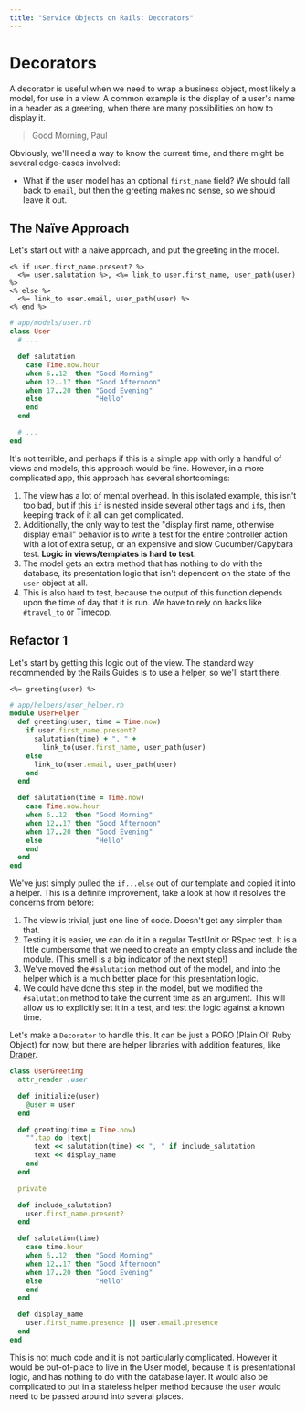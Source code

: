 ```yaml
---
title: "Service Objects on Rails: Decorators"
---
```


# Decorators

A decorator is useful when we need to wrap a business object, most likely a
model, for use in a view. A common example is the display of a user's name in a
header as a greeting, when there are many possibilities on how to display it.

> Good Morning, Paul

Obviously, we'll need a way to know the current time, and there might be several edge-cases involved:

 * What if the user model has an optional `first_name` field? We should fall
   back to `email`, but then the greeting makes no sense, so we should leave it
   out.

## The Naïve Approach

Let's start out with a naive approach, and put the greeting in the model.

```erb
<% if user.first_name.present? %>
  <%= user.salutation %>, <%= link_to user.first_name, user_path(user) %>
<% else %>
  <%= link_to user.email, user_path(user) %>
<% end %>
```

```ruby
# app/models/user.rb
class User
  # ...

  def salutation
    case Time.now.hour
    when 6..12  then "Good Morning"
    when 12..17 then "Good Afternoon"
    when 17..20 then "Good Evening"
    else             "Hello"
    end
  end

  # ...
end
```

It's not terrible, and perhaps if this is a simple app with only a handful of
views and models, this approach would be fine. However, in a more complicated
app, this approach has several shortcomings:

1. The view has a lot of mental overhead. In this isolated example, this isn't
   too bad, but if this `if` is nested inside several other tags and `if`s,
   then keeping track of it all can get complicated.
1. Additionally, the only way to test the "display first name, otherwise
   display email" behavior is to write a test for the entire controller action
   with a lot of extra setup, or an expensive and slow Cucumber/Capybara test.
   **Logic in views/templates is hard to test.**
1. The model gets an extra method that has nothing to do with the database,
   its presentation logic that isn't dependent on the state of the `user`
   object at all.
1. This is also hard to test, because the output of this function depends upon
   the time of day that it is run. We have to rely on hacks like `#travel_to`
   or Timecop.


## Refactor 1

Let's start by getting this logic out of the view. The standard way recommended
by the Rails Guides is to use a helper, so we'll start there.

```erb
<%= greeting(user) %>
```

```ruby
# app/helpers/user_helper.rb
module UserHelper
  def greeting(user, time = Time.now)
    if user.first_name.present?
      salutation(time) + ", " +
        link_to(user.first_name, user_path(user)
    else
      link_to(user.email, user_path(user)
    end
  end

  def salutation(time = Time.now)
    case Time.now.hour
    when 6..12  then "Good Morning"
    when 12..17 then "Good Afternoon"
    when 17..20 then "Good Evening"
    else             "Hello"
    end
  end
end
```

We've just simply pulled the `if...else` out of our template and copied it into
a helper. This is a definite improvement, take a look at how it resolves the
concerns from before:

1. The view is trivial, just one line of code. Doesn't get any simpler than
   that.
1. Testing it is easier, we can do it in a regular TestUnit or RSpec test. It
   is a little cumbersome that we need to create an empty class and include the
   module. (This smell is a big indicator of the next step!)
1. We've moved the `#salutation` method out of the model, and into the helper
   which is a much better place for this presentation logic.
1. We could have done this step in the model, but we modified the `#salutation`
   method to take the current time as an argument. This will allow us to
   explicitly set it in a test, and test the logic against a known time.


Let's make a `Decorator` to handle this. It can be just a PORO (Plain Ol' Ruby
Object) for now, but there are helper libraries with addition features, like
[Draper][draper].

```ruby
class UserGreeting
  attr_reader :user

  def initialize(user)
    @user = user
  end

  def greeting(time = Time.now)
    "".tap do |text|
      text << salutation(time) << ", " if include_salutation
      text << display_name
    end
  end

  private

  def include_salutation?
    user.first_name.present?
  end

  def salutation(time)
    case time.hour
    when 6..12  then "Good Morning"
    when 12..17 then "Good Afternoon"
    when 17..20 then "Good Evening"
    else             "Hello"
    end
  end

  def display_name
    user.first_name.presence || user.email.presence
  end
end
```

This is not much code and it is not particularly complicated. However it would be out-of-place to live in the User model, because it is presentational logic, and has nothing to do with the database layer. It would also be complicated to put in a stateless helper method because the `user` would need to be passed around into several places.




[draper]: https://github.com/drapergem/draper



